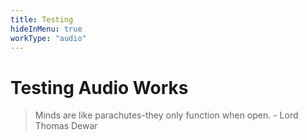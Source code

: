 ```yaml
---
title: Testing
hideInMenu: true
workType: "audio"
---
```

# Testing Audio Works

> Minds are like parachutes-they only function when open. - Lord Thomas Dewar
